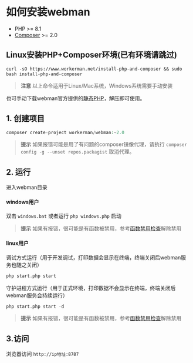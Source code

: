 # 如何安装webman

* PHP >= 8.1
* [Composer](https://getcomposer.org/) >= 2.0


## Linux安装PHP+Composer环境(已有环境请跳过)
```
curl -sO https://www.workerman.net/install-php-and-composer && sudo bash install-php-and-composer
```
> **注意**
> 以上命令适用于Linux/Mac系统，Windows系统需要手动安装

也可手动下载webman官方提供的[静态PHP](https://www.workerman.net/download)，解压即可使用。

## 1. 创建项目

```php
composer create-project workerman/webman:~2.0
```

> **提示**
> 如果报错可能是用了有问题的composer镜像代理，请执行 `composer config -g --unset repos.packagist` 取消代理。

## 2. 运行

进入webman目录   

#### windows用户
双击 `windows.bat` 或者运行 `php windows.php` 启动

> **提示**
> 如果有报错，很可能是有函数被禁用，参考[函数禁用检查](others/disable-function-check.md)解除禁用

#### linux用户
调试方式运行（用于开发调试，打印数据会显示在终端，终端关闭后webman服务也随之关闭）
 
```php
php start.php start
```

守护进程方式运行（用于正式环境，打印数据不会显示在终端，终端关闭后webman服务会持续运行）

```php
php start.php start -d
```

> **提示**
> 如果有报错，很可能是有函数被禁用，参考[函数禁用检查](others/disable-function-check.md)解除禁用

## 3.访问

浏览器访问 `http://ip地址:8787`




